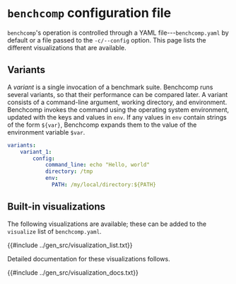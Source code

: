 # `benchcomp` configuration file

`benchcomp`'s operation is controlled through a YAML file---`benchcomp.yaml` by default or a file passed to the `-c/--config` option.
This page lists the different visualizations that are available.


## Variants

A *variant* is a single invocation of a benchmark suite. Benchcomp runs several
variants, so that their performance can be compared later. A variant consists of
a command-line argument, working directory, and environment. Benchcomp invokes
the command using the operating system environment, updated with the keys and
values in `env`. If any values in `env` contain strings of the form `${var}`,
Benchcomp expands them to the value of the environment variable `$var`.

```yaml
variants:
    variant_1:
        config:
            command_line: echo "Hello, world"
            directory: /tmp
            env:
              PATH: /my/local/directory:${PATH}
```


## Built-in visualizations

The following visualizations are available; these can be added to the `visualize` list of `benchcomp.yaml`.

{{#include ../gen_src/visualization_list.txt}}

Detailed documentation for these visualizations follows.

{{#include ../gen_src/visualization_docs.txt}}
